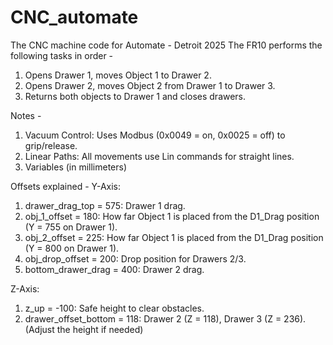 # CNC_automate
The CNC machine code for Automate - Detroit 2025
The FR10 performs the following tasks in order - 
1. Opens Drawer 1, moves Object 1 to Drawer 2.
2. Opens Drawer 2, moves Object 2 from Drawer 1 to Drawer 3.
3. Returns both objects to Drawer 1 and closes drawers.

Notes - 
1. Vacuum Control: Uses Modbus (0x0049 = on, 0x0025 = off) to grip/release.
2. Linear Paths: All movements use Lin commands for straight lines.
3. Variables (in millimeters)

Offsets explained - 
Y-Axis:
1. drawer_drag_top = 575: Drawer 1 drag.
2. obj_1_offset = 180: How far Object 1 is placed from the D1_Drag position (Y = 755 on Drawer 1).
3. obj_2_offset = 225: How far Object 1 is placed from the D1_Drag position (Y = 800 on Drawer 1).
4. obj_drop_offset = 200: Drop position for Drawers 2/3.
5. bottom_drawer_drag = 400: Drawer 2 drag.



Z-Axis:
1. z_up = -100: Safe height to clear obstacles.
2. drawer_offset_bottom = 118: Drawer 2 (Z = 118), Drawer 3 (Z = 236). (Adjust the height if needed)
